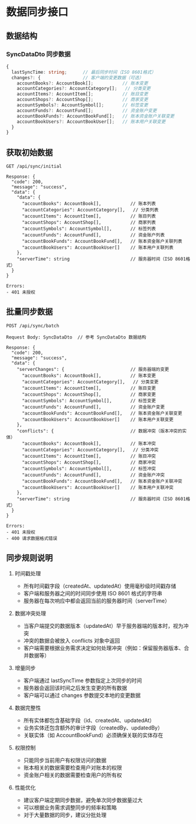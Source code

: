 # 数据同步接口

## 数据结构

### SyncDataDto 同步数据
```typescript
{
  lastSyncTime: string;      // 最后同步时间（ISO 8601格式）
  changes?: {                // 客户端的变更数据（可选）
    accountBooks?: AccountBook[];           // 账本变更
    accountCategories?: AccountCategory[];   // 分类变更
    accountItems?: AccountItem[];           // 账目变更
    accountShops?: AccountShop[];           // 商家变更
    accountSymbols?: AccountSymbol[];       // 标签变更
    accountFunds?: AccountFund[];           // 资金账户变更
    accountBookFunds?: AccountBookFund[];   // 账本资金账户关联变更
    accountBookUsers?: AccountBookUser[];   // 账本用户关联变更
  }
}
```

## 获取初始数据
```
GET /api/sync/initial

Response: {
  "code": 200,
  "message": "success",
  "data": {
    "data": {
      "accountBooks": AccountBook[],           // 账本列表
      "accountCategories": AccountCategory[],   // 分类列表
      "accountItems": AccountItem[],           // 账目列表
      "accountShops": AccountShop[],           // 商家列表
      "accountSymbols": AccountSymbol[],       // 标签列表
      "accountFunds": AccountFund[],           // 资金账户列表
      "accountBookFunds": AccountBookFund[],   // 账本资金账户关联列表
      "accountBookUsers": AccountBookUser[]    // 账本用户关联列表
    },
    "serverTime": string                       // 服务器时间（ISO 8601格式）
  }
}

Errors:
- 401 未授权
```

## 批量同步数据
```
POST /api/sync/batch

Request Body: SyncDataDto  // 参考 SyncDataDto 数据结构

Response: {
  "code": 200,
  "message": "success",
  "data": {
    "serverChanges": {                         // 服务器端的变更
      "accountBooks": AccountBook[],           // 账本变更
      "accountCategories": AccountCategory[],   // 分类变更
      "accountItems": AccountItem[],           // 账目变更
      "accountShops": AccountShop[],           // 商家变更
      "accountSymbols": AccountSymbol[],       // 标签变更
      "accountFunds": AccountFund[],           // 资金账户变更
      "accountBookFunds": AccountBookFund[],   // 账本资金账户关联变更
      "accountBookUsers": AccountBookUser[]    // 账本用户关联变更
    },
    "conflicts": {                             // 数据冲突（版本冲突的实体）
      "accountBooks": AccountBook[],           // 账本冲突
      "accountCategories": AccountCategory[],   // 分类冲突
      "accountItems": AccountItem[],           // 账目冲突
      "accountShops": AccountShop[],           // 商家冲突
      "accountSymbols": AccountSymbol[],       // 标签冲突
      "accountFunds": AccountFund[],           // 资金账户冲突
      "accountBookFunds": AccountBookFund[],   // 账本资金账户关联冲突
      "accountBookUsers": AccountBookUser[]    // 账本用户关联冲突
    },
    "serverTime": string                       // 服务器时间（ISO 8601格式）
  }
}

Errors:
- 401 未授权
- 400 请求数据格式错误
```

## 同步规则说明

1. 时间戳处理
   - 所有时间戳字段（createdAt、updatedAt）使用毫秒级时间戳存储
   - 客户端和服务器之间的时间同步使用 ISO 8601 格式的字符串
   - 服务器在每次响应中都会返回当前的服务器时间（serverTime）

2. 数据冲突处理
   - 当客户端提交的数据版本（updatedAt）早于服务器端的版本时，视为冲突
   - 冲突的数据会被放入 conflicts 对象中返回
   - 客户端需要根据业务需求决定如何处理冲突（例如：保留服务器版本、合并数据等）

3. 增量同步
   - 客户端通过 lastSyncTime 参数指定上次同步的时间
   - 服务器会返回该时间之后发生变更的所有数据
   - 客户端可以通过 changes 参数提交本地的变更数据

4. 数据完整性
   - 所有实体都包含基础字段（id、createdAt、updatedAt）
   - 业务实体还包含额外的审计字段（createdBy、updatedBy）
   - 关联实体（如 AccountBookFund）必须确保关联的实体存在

5. 权限控制
   - 只能同步当前用户有权限访问的数据
   - 账本相关的数据需要检查用户对账本的权限
   - 资金账户相关的数据需要检查用户的所有权

6. 性能优化
   - 建议客户端定期同步数据，避免单次同步数据量过大
   - 可以根据业务需求调整同步的频率和策略
   - 对于大量数据的同步，建议分批处理
```
